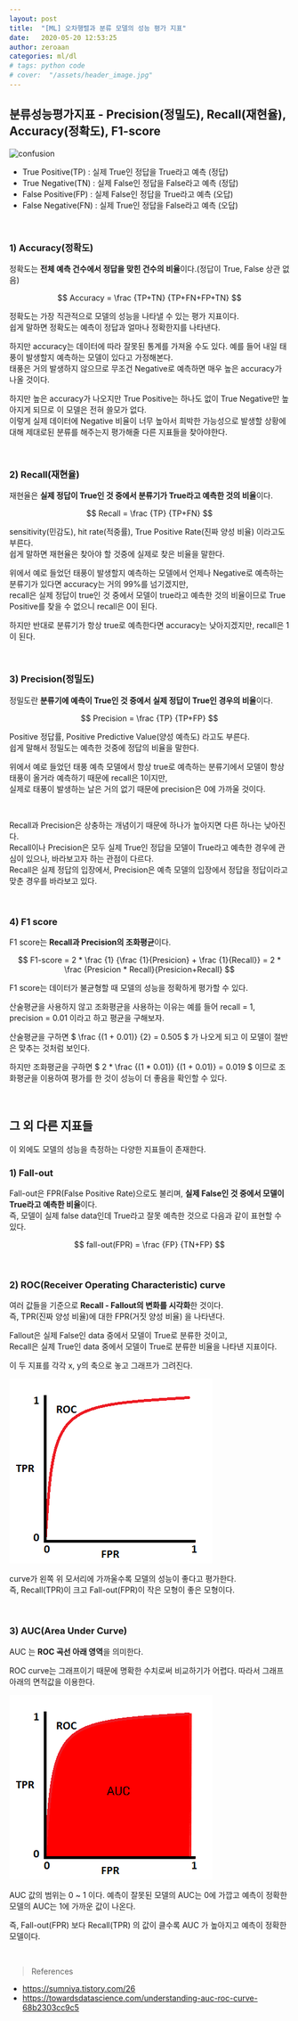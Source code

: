 ```yaml
---
layout: post
title:  "[ML] 오차행렬과 분류 모델의 성능 평가 지표"
date:   2020-05-20 12:53:25
author: zeroaan
categories: ml/dl
# tags: python code
# cover:  "/assets/header_image.jpg"
---
```


## 분류성능평가지표 - Precision(정밀도), Recall(재현율), Accuracy(정확도), F1-score

![confusion]({{site.baseurl}}/img/confusion.png)

- True Positive(TP) : 실제 True인 정답을 True라고 예측 (정답)
- True Negative(TN) : 실제 False인 정답을 False라고 예측 (정답)
- False Positive(FP) : 실제 False인 정답을 True라고 예측 (오답)
- False Negative(FN) : 실제 True인 정답을 False라고 예측 (오답)

<br>

### 1) Accuracy(정확도)
정확도는 **전체 예측 건수에서 정답을 맞힌 건수의 비율**이다.(정답이 True, False 상관 없음)

$$ Accuracy =  \frac {TP+TN} {TP+FN+FP+TN} $$

정확도는 가장 직관적으로 모델의 성능을 나타낼 수 있는 평가 지표이다.<br>
쉽게 말하면 정확도는 예측이 정답과 얼마나 정확한지를 나타낸다.


하지만 accuracy는 데이터에 따라 잘못된 통계를 가져올 수도 있다. 예를 들어 내일 태풍이 발생할지 예측하는 모델이 있다고 가정해본다.<br>
태풍은 거의 발생하지 않으므로 무조건 Negative로 예측하면 매우 높은 accuracy가 나올 것이다.<br>

하지만 높은 accuracy가 나오지만 True Positive는 하나도 없이 True Negative만 높아지게 되므로 이 모델은 전혀 쓸모가 없다.<br>
이렇게 실제 데이터에 Negative 비율이 너무 높아서 희박한 가능성으로 발생할 상황에 대해 제대로된 분류를 해주는지 평가해줄 다른 지표들을 찾아야한다.

<br>

### 2) Recall(재현율)
재현율은 **실제 정답이 True인 것 중에서 분류기가 True라고 예측한 것의 비율**이다. 

$$ Recall =  \frac {TP} {TP+FN} $$

sensitivity(민감도), hit rate(적중률), True Positive Rate(진짜 양성 비율) 이라고도 부른다.<br>
쉽게 말하면 재현율은 찾아야 할 것중에 실제로 찾은 비율을 말한다.


위에서 예로 들었던 태풍이 발생할지 예측하는 모델에서 언제나 Negative로 예측하는 분류기가 있다면 accuracy는 거의 99%를 넘기겠지만,<br>
recall은 실제 정답이 true인 것 중에서 모델이 true라고 예측한 것의 비율이므로 True Positive를 찾을 수 없으니 recall은 0이 된다.

하지만 반대로 분류기가 항상 true로 예측한다면 accuracy는 낮아지겠지만, recall은 1이 된다.

<br>

### 3) Precision(정밀도)
정밀도란 **분류기에 예측이 True인 것 중에서 실제 정답이 True인 경우의 비율**이다.

$$ Precision =  \frac {TP} {TP+FP} $$

Positive 정답률, Positive Predictive Value(양성 예측도) 라고도 부른다.<br>
쉽게 말해서 정밀도는 예측한 것중에 정답의 비율을 말한다.


위에서 예로 들었던 태풍 예측 모델에서 항상 true로 예측하는 분류기에서 모델이 항상 태풍이 올거라 예측하기 때문에 recall은 1이지만,<br>
실제로 태풍이 발생하는 날은 거의 없기 때문에 precision은 0에 가까울 것이다. 

<br>

Recall과 Precision은 상충하는 개념이기 때문에 하나가 높아지면 다른 하나는 낮아진다.<br>
Recall이나 Precision은 모두 실제 True인 정답을 모델이 True라고 예측한 경우에 관심이 있으나, 바라보고자 하는 관점이 다르다.<br>
Recall은 실제 정답의 입장에서, Precision은 예측 모델의 입장에서 정답을 정답이라고 맞춘 경우를 바라보고 있다.

<br>

### 4) F1 score
F1 score는 **Recall과 Precision의 조화평균**이다. 

$$ F1-score = 2 * \frac  {1} {\frac {1}{Presicion} + \frac {1}{Recall}} = 2 * \frac {Presicion * Recall}{Presicion+Recall} $$

F1 score는 데이터가 불균형할 때 모델의 성능을 정확하게 평가할 수 있다.

산술평균을 사용하지 않고 조화평균을 사용하는 이유는 예를 들어 recall = 1, precision = 0.01 이라고 하고 평균을 구해보자.

산술평균을 구하면 $ \frac {(1 + 0.01)} {2} = 0.505 $ 가 나오게 되고 이 모델이 절반은 맞추는 것처럼 보인다.

하지만 조화평균을 구하면 $ 2 * \frac {(1 * 0.01)} {(1 + 0.01)} = 0.019 $ 이므로 조화평균을 이용하여 평가를 한 것이 성능이 더 좋음을 확인할 수 있다.

<br>

## 그 외 다른 지표들
이 외에도 모델의 성능을 측정하는 다양한 지표들이 존재한다.

### 1)  Fall-out
Fall-out은 FPR(False Positive Rate)으로도 불리며, **실제 False인 것 중에서 모델이 True라고 예측한 비율**이다. <br>
즉, 모델이 실제 false data인데 True라고 잘못 예측한 것으로 다음과 같이 표현할 수 있다.

$$ fall-out(FPR) =  \frac {FP} {TN+FP} $$

<br>

### 2) ROC(Receiver Operating Characteristic) curve
여러 값들을 기준으로 **Recall - Fallout의 변화를 시각화**한 것이다.<br>
즉, TPR(진짜 양성 비율)에 대한 FPR(거짓 양성 비율) 을 나타낸다.

Fallout은 실제 False인 data 중에서 모델이 True로 분류한 것이고,<br>
Recall은 실제 True인 data 중에서 모델이 True로 분류한 비율을 나타낸 지표이다.

이 두 지표를 각각 x, y의 축으로 놓고 그래프가 그려진다.

![image](./img/roccurve.png)

curve가 왼쪽 위 모서리에 가까울수록 모델의 성능이 좋다고 평가한다.<br>
즉, Recall(TPR)이 크고 Fall-out(FPR)이 작은 모형이 좋은 모형이다.

<br>

### 3) AUC(Area Under Curve)
AUC 는 **ROC 곡선 아래 영역**을 의미한다.

ROC curve는 그래프이기 때문에 명확한 수치로써 비교하기가 어렵다. 따라서 그래프 아래의 면적값을 이용한다.

![image](./img/auc.png)

AUC 값의 범위는 0 ~ 1 이다. 예측이 잘못된 모델의 AUC는 0에 가깝고 예측이 정확한 모델의 AUC는 1에 가까운 값이 나온다.

즉, Fall-out(FPR) 보다 Recall(TPR) 의 값이 클수록 AUC 가 높아지고 예측이 정확한 모델이다.

<br>

> References 
- https://sumniya.tistory.com/26
- https://towardsdatascience.com/understanding-auc-roc-curve-68b2303cc9c5